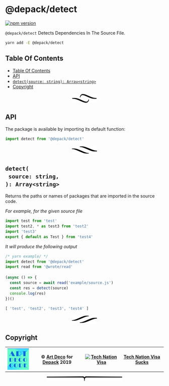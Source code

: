 # @depack/detect

[![npm version](https://badge.fury.io/js/%40depack%2Fdetect.svg)](https://npmjs.org/package/@depack/detect)

`@depack/detect` Detects Dependencies In The Source File.

```sh
yarn add -E @depack/detect
```

## Table Of Contents

- [Table Of Contents](#table-of-contents)
- [API](#api)
- [`detect(source: string): Array<string>`](#detectsource-string-arraystring)
- [Copyright](#copyright)

<p align="center"><a href="#table-of-contents"><img src=".documentary/section-breaks/0.svg?sanitize=true"></a></p>

## API

The package is available by importing its default function:

```js
import detect from '@depack/detect'
```

<p align="center"><a href="#table-of-contents"><img src=".documentary/section-breaks/1.svg?sanitize=true"></a></p>

## `detect(`<br/>&nbsp;&nbsp;`source: string,`<br/>`): Array<string>`

Returns the paths or names of packages that are imported in the source code.

_For example, for the given source file_
```js
import test from 'test'
import test2, * as test3 from 'test2'
import 'test3'
export { default as Test } from 'test4'
```

_It will produce the following output_

```js
/* yarn example/ */
import detect from '@depack/detect'
import read from '@wrote/read'

(async () => {
  const source = await read('example/source.js')
  const res = detect(source)
  console.log(res)
})()
```
```js
[ 'test', 'test2', 'test3', 'test4' ]
```

<p align="center"><a href="#table-of-contents"><img src=".documentary/section-breaks/2.svg?sanitize=true"></a></p>

## Copyright

<table>
  <tr>
    <th>
      <a href="https://artd.eco">
        <img src="https://raw.githubusercontent.com/wrote/wrote/master/images/artdeco.png" alt="Art Deco" />
      </a>
    </th>
    <th>
      © <a href="https://artd.eco">Art Deco</a> for <a href="https://artd.eco/depack">Depack</a>
      2019
    </th>
    <th>
      <a href="https://www.technation.sucks" title="Tech Nation Visa">
        <img src="https://raw.githubusercontent.com/artdecoweb/www.technation.sucks/master/anim.gif" alt="Tech Nation Visa" />
      </a>
    </th>
    <th>
      <a href="https://www.technation.sucks">Tech Nation Visa Sucks</a>
    </th>
  </tr>
</table>

<p align="center"><a href="#table-of-contents"><img src=".documentary/section-breaks/-1.svg?sanitize=true"></a></p>